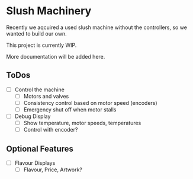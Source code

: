 # Slush Machinery
Recently we aqcuired a used slush machine without the controllers, so we wanted to build our own.

This project is currently WIP.

More documentation will be added here.


## ToDos
- [ ] Control the machine
    - [ ] Motors and valves
    - [ ] Consistency control based on motor speed (encoders)
    - [ ] Emergency shut off when motor stalls
- [ ] Debug Display
    - [ ] Show temperature, motor speeds, temperatures
    - [ ] Control with encoder?

## Optional Features
- [ ] Flavour Displays
    - [ ] Flavour, Price, Artwork?